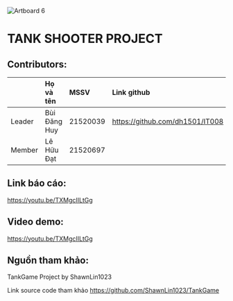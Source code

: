 

![Artboard 6](https://github.com/dh1501/KeyLoggerProject/assets/115788762/3e5c7691-ac9b-4360-81a1-189b4a778fa7)

# TANK SHOOTER PROJECT

## Contributors:

|       | Họ và tên    | MSSV     | Link github                     | 
| :-----| :------------| :--------| :-------------------------------|
| Leader| Bùi Đăng Huy | 21520039 | https://github.com/dh1501/IT008 |
| Member| Lê Hữu Đạt   | 21520697 |                                 |


## Link báo cáo: 

https://youtu.be/TXMgcIILtGg

## Video demo: 

https://youtu.be/TXMgcIILtGg

## Nguồn tham khảo: 

TankGame Project by ShawnLin1023

Link source code tham khảo https://github.com/ShawnLin1023/TankGame
